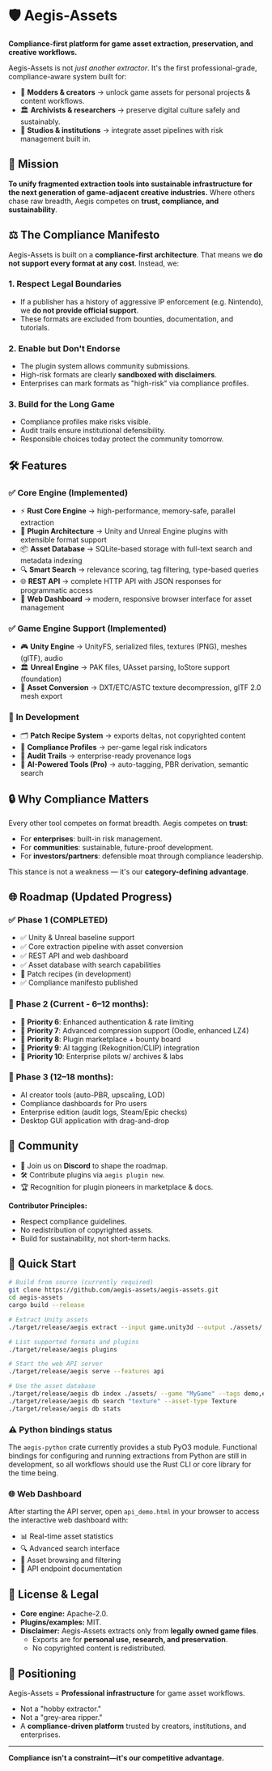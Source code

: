 # 🛡️ Aegis-Assets

**Compliance-first platform for game asset extraction, preservation, and creative workflows.**

Aegis-Assets is not *just another extractor*. It's the first professional-grade, compliance-aware system built for:

* 🎨 **Modders & creators** → unlock game assets for personal projects & content workflows.
* 🏛️ **Archivists & researchers** → preserve digital culture safely and sustainably.
* 🏢 **Studios & institutions** → integrate asset pipelines with risk management built in.

## 🚀 Mission

**To unify fragmented extraction tools into sustainable infrastructure for the next generation of game-adjacent creative industries.** Where others chase raw breadth, Aegis competes on **trust, compliance, and sustainability**.

## ⚖️ The Compliance Manifesto

Aegis-Assets is built on a **compliance-first architecture**. That means we **do not support every format at any cost**. Instead, we:

### 1. **Respect Legal Boundaries**
* If a publisher has a history of aggressive IP enforcement (e.g. Nintendo), we **do not provide official support**.
* These formats are excluded from bounties, documentation, and tutorials.

### 2. **Enable but Don't Endorse**
* The plugin system allows community submissions.
* High-risk formats are clearly **sandboxed with disclaimers**.
* Enterprises can mark formats as "high-risk" via compliance profiles.

### 3. **Build for the Long Game**
* Compliance profiles make risks visible.
* Audit trails ensure institutional defensibility.
* Responsible choices today protect the community tomorrow.

## 🛠️ Features

### ✅ **Core Engine (Implemented)**
* ⚡ **Rust Core Engine** → high-performance, memory-safe, parallel extraction
* 🔌 **Plugin Architecture** → Unity and Unreal Engine plugins with extensible format support
* 📦 **Asset Database** → SQLite-based storage with full-text search and metadata indexing
* 🔍 **Smart Search** → relevance scoring, tag filtering, type-based queries
* 🌐 **REST API** → complete HTTP API with JSON responses for programmatic access
* 🎨 **Web Dashboard** → modern, responsive browser interface for asset management

### ✅ **Game Engine Support (Implemented)**
* 🎮 **Unity Engine** → UnityFS, serialized files, textures (PNG), meshes (glTF), audio
* 🏛️ **Unreal Engine** → PAK files, UAsset parsing, IoStore support (foundation)
* 🔄 **Asset Conversion** → DXT/ETC/ASTC texture decompression, glTF 2.0 mesh export

### 🚧 **In Development**
* 🗂️ **Patch Recipe System** → exports deltas, not copyrighted content
* 📜 **Compliance Profiles** → per-game legal risk indicators
* 📝 **Audit Trails** → enterprise-ready provenance logs
* 🤖 **AI-Powered Tools (Pro)** → auto-tagging, PBR derivation, semantic search

## 🔒 Why Compliance Matters

Every other tool competes on format breadth. Aegis competes on **trust**:

* For **enterprises**: built-in risk management.
* For **communities**: sustainable, future-proof development.
* For **investors/partners**: defensible moat through compliance leadership.

This stance is not a weakness — it's our **category-defining advantage**.

## 🌐 Roadmap (Updated Progress)

### ✅ **Phase 1 (COMPLETED)** 
* ✅ Unity & Unreal baseline support
* ✅ Core extraction pipeline with asset conversion
* ✅ REST API and web dashboard
* ✅ Asset database with search capabilities
* 🚧 Patch recipes (in development)
* ✅ Compliance manifesto published

### 🚧 **Phase 2 (Current - 6–12 months):**
* 🔄 **Priority 6**: Enhanced authentication & rate limiting
* 🔄 **Priority 7**: Advanced compression support (Oodle, enhanced LZ4)
* 🔄 **Priority 8**: Plugin marketplace + bounty board
* 🔄 **Priority 9**: AI tagging (Rekognition/CLIP) integration
* 🔄 **Priority 10**: Enterprise pilots w/ archives & labs

### 🎯 **Phase 3 (12–18 months):**
* AI creator tools (auto-PBR, upscaling, LOD)
* Compliance dashboards for Pro users
* Enterprise edition (audit logs, Steam/Epic checks)
* Desktop GUI application with drag-and-drop

## 👥 Community

* 💬 Join us on **Discord** to shape the roadmap.
* 🛠️ Contribute plugins via `aegis plugin new`.
* 🏆 Recognition for plugin pioneers in marketplace & docs.

**Contributor Principles:**
* Respect compliance guidelines.
* No redistribution of copyrighted assets.
* Build for sustainability, not short-term hacks.

## 🚀 Quick Start

```bash
# Build from source (currently required)
git clone https://github.com/aegis-assets/aegis-assets.git
cd aegis-assets
cargo build --release

# Extract Unity assets
./target/release/aegis extract --input game.unity3d --output ./assets/ --convert

# List supported formats and plugins
./target/release/aegis plugins

# Start the web API server
./target/release/aegis serve --features api

# Use the asset database
./target/release/aegis db index ./assets/ --game "MyGame" --tags demo,extracted
./target/release/aegis db search "texture" --asset-type Texture
./target/release/aegis db stats
```

### ⚠️ Python bindings status

The `aegis-python` crate currently provides a stub PyO3 module. Functional bindings for configuring and running extractions from Python are still in development, so all workflows should use the Rust CLI or core library for the time being.

### 🌐 **Web Dashboard**

After starting the API server, open `api_demo.html` in your browser to access the interactive web dashboard with:
- 📊 Real-time asset statistics
- 🔍 Advanced search interface  
- 📁 Asset browsing and filtering
- 🔌 API endpoint documentation

## 📜 License & Legal

* **Core engine:** Apache-2.0.
* **Plugins/examples:** MIT.
* **Disclaimer:** Aegis-Assets extracts only from **legally owned game files**.
  * Exports are for **personal use, research, and preservation**.
  * No copyrighted content is redistributed.

## 🌟 Positioning

Aegis-Assets = **Professional infrastructure** for game asset workflows.

* Not a "hobby extractor."
* Not a "grey-area ripper."
* A **compliance-driven platform** trusted by creators, institutions, and enterprises.

---

**Compliance isn't a constraint—it's our competitive advantage.**
